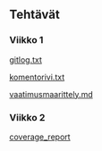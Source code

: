 ## **Tehtävät**
### Viikko 1

[gitlog.txt](laskarit/viikko1/gitlog.txt)

[komentorivi.txt](laskarit/viikko1/komentorivi.txt)

[vaatimusmaarittely.md](documentation/vaatimusmaarittely.md)

### Viikko 2

[coverage_report](laskarit/viikko2/coverage_report.png)

